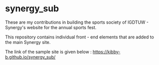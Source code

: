 # synergy_sub

These are my contributions in building the sports society of IGDTUW - Synergy's website for the annual sports fest.

This repository contains individual front - end elements that are added to the main Synergy site.

The link of the sample site is given below :
https://kibby-b.github.io/synergy_sub/

